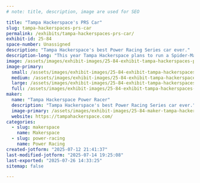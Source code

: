 ```yaml
---
# note: title, description, image are used for SEO

title: "Tampa Hackerspace's PRS Car"
slug: tampa-hackerspaces-prs-car
permalink: /exhibits/tampa-hackerspaces-prs-car/
exhibit-id: 25-84
space-number: Unassigned
description: "Tampa Hackerspace's best Power Racing Series car ever."
description-long: "This year Tampa Hackerspace plans to run a Spider-Man themed car."
image: /assets/images/exhibit-images/25-84-exhibit-tampa-hackerspaces-prs-car-tampa-hackerspace-2048-transparent-6524-large.png
image-primary: 
  small: /assets/images/exhibit-images/25-84-exhibit-tampa-hackerspaces-prs-car-tampa-hackerspace-2048-transparent-6524-small.png
  medium: /assets/images/exhibit-images/25-84-exhibit-tampa-hackerspaces-prs-car-tampa-hackerspace-2048-transparent-6524-medium.png
  large: /assets/images/exhibit-images/25-84-exhibit-tampa-hackerspaces-prs-car-tampa-hackerspace-2048-transparent-6524-large.png
  full: /assets/images/exhibit-images/25-84-exhibit-tampa-hackerspaces-prs-car-tampa-hackerspace-2048-transparent-6524-full.png
maker: 
  name: "Tampa Hackerspace Power Racer"
  description: "Tampa Hackerspace's best Power Racing Series car ever."
  image-primary: /assets/images/exhibit-images/25-84-maker-tampa-hackerspaces-prs-car-tampa-hackerspace-2048-transparent-medium.png
  website: https://tampahackerspace.com/
categories: 
  - slug: makerspace
    name: Makerspace
  - slug: power-racing
    name: Power Racing
created-jotform: "2025-07-12 21:41:37"
last-modified-jotform: "2025-07-14 19:25:08"
last-exported: "2025-07-26 14:33:25"
sitemap: false

---
```

